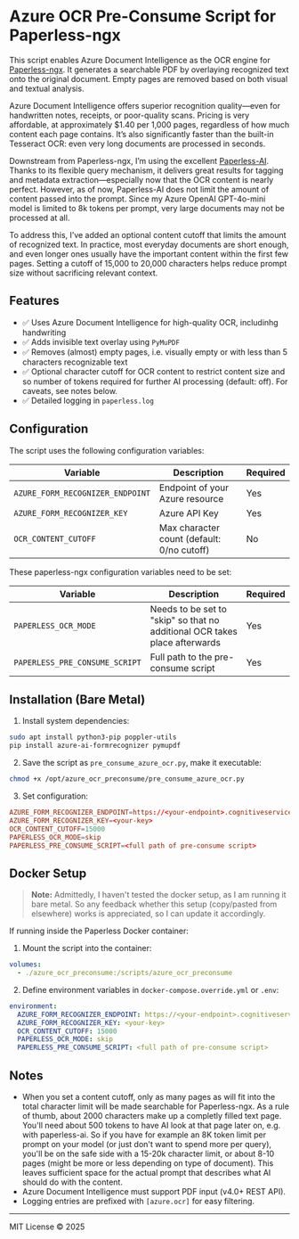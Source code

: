 # Azure OCR Pre-Consume Script for Paperless-ngx

This script enables Azure Document Intelligence as the OCR engine for [Paperless-ngx](https://github.com/paperless-ngx/paperless-ngx). It generates a searchable PDF by overlaying recognized text onto the original document. Empty pages are removed based on both visual and textual analysis.

Azure Document Intelligence offers superior recognition quality—even for handwritten notes, receipts, or poor-quality scans. Pricing is very affordable, at approximately $1.40 per 1,000 pages, regardless of how much content each page contains. It’s also significantly faster than the built-in Tesseract OCR: even very long documents are processed in seconds.

Downstream from Paperless-ngx, I’m using the excellent [Paperless-AI](https://github.com/clusterzx/paperless-ai). Thanks to its flexible query mechanism, it delivers great results for tagging and metadata extraction—especially now that the OCR content is nearly perfect. However, as of now, Paperless-AI does not limit the amount of content passed into the prompt. Since my Azure OpenAI GPT-4o-mini model is limited to 8k tokens per prompt, very large documents may not be processed at all.

To address this, I’ve added an optional content cutoff that limits the amount of recognized text. In practice, most everyday documents are short enough, and even longer ones usually have the important content within the first few pages. Setting a cutoff of 15,000 to 20,000 characters helps reduce prompt size without sacrificing relevant context.

## Features

- ✅ Uses Azure Document Intelligence for high-quality OCR, includinhg handwriting
- ✅ Adds invisible text overlay using `PyMuPDF`
- ✅ Removes (almost) empty pages, i.e. visually empty or with less than 5 characters recognizable text
- ✅ Optional character cutoff for OCR content to restrict content size and so number of tokens required for further AI processing (default: off). For caveats, see notes below.
- ✅ Detailed logging in `paperless.log`

## Configuration

The script uses the following configuration variables:

| Variable                       | Description                                 | Required |
|--------------------------------|---------------------------------------------|----------|
| `AZURE_FORM_RECOGNIZER_ENDPOINT` | Endpoint of your Azure resource             | Yes      |
| `AZURE_FORM_RECOGNIZER_KEY`      | Azure API Key                               | Yes      |
| `OCR_CONTENT_CUTOFF`             | Max character count (default: 0/no cutoff) | No   |

These paperless-ngx configuration variables need to be set:

| Variable                       | Description                                 | Required |
|--------------------------------|---------------------------------------------|----------|
| `PAPERLESS_OCR_MODE`             | Needs to be set to "skip" so that no additional OCR takes place afterwards | Yes   |
| `PAPERLESS_PRE_CONSUME_SCRIPT`   | Full path to the pre-consume script | Yes   |

## Installation (Bare Metal)

1. Install system dependencies:

```bash
sudo apt install python3-pip poppler-utils
pip install azure-ai-formrecognizer pymupdf
```

2. Save the script as `pre_consume_azure_ocr.py`, make it executable:

```bash
chmod +x /opt/azure_ocr_preconsume/pre_consume_azure_ocr.py
```

3. Set configuration:

```paperless.conf
AZURE_FORM_RECOGNIZER_ENDPOINT=https://<your-endpoint>.cognitiveservices.azure.com/
AZURE_FORM_RECOGNIZER_KEY=<your-key>
OCR_CONTENT_CUTOFF=15000
PAPERLESS_OCR_MODE=skip
PAPERLESS_PRE_CONSUME_SCRIPT=<full path of pre-consume script>
```

## Docker Setup

> **Note:** Admittedly, I haven't tested the docker setup, as I am running it bare metal. So any feedback whether this setup (copy/pasted from elsewhere) works is appreciated, so I can update it accordingly.

If running inside the Paperless Docker container:

1. Mount the script into the container:

```yaml
volumes:
  - ./azure_ocr_preconsume:/scripts/azure_ocr_preconsume
```

2. Define environment variables in `docker-compose.override.yml` or `.env`:

```yaml
environment:
  AZURE_FORM_RECOGNIZER_ENDPOINT: https://<your-endpoint>.cognitiveservices.azure.com/
  AZURE_FORM_RECOGNIZER_KEY: <your-key>
  OCR_CONTENT_CUTOFF: 15000
  PAPERLESS_OCR_MODE: skip
  PAPERLESS_PRE_CONSUME_SCRIPT: <full path of pre-consume script>
```

## Notes

- When you set a content cutoff, only as many pages as will fit into the total character limit will be made searchable for Paperless-ngx. As a rule of thumb, about 2000 characters make up a completly filled text page. You'll need about 500 tokens to have AI look at that page later on, e.g. with paperless-ai. So if you have for example an 8K token limit per prompt on your model (or just don't want to spend more per query), you'll be on the safe side with a 15-20k character limit, or about 8-10 pages (might be more or less depending on type of document). This leaves sufficient space for the actual prompt that describes what AI should do with the content.
- Azure Document Intelligence must support PDF input (v4.0+ REST API).
- Logging entries are prefixed with `[azure.ocr]` for easy filtering.

---

MIT License © 2025

